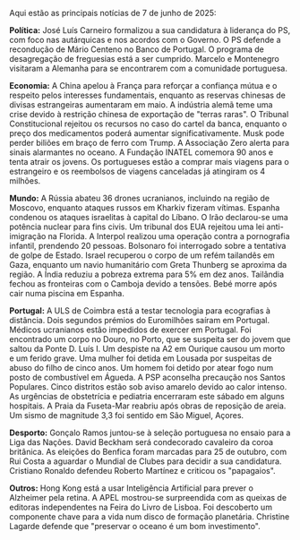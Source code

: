 Aqui estão as principais notícias de 7 de junho de 2025:

**Política:** José Luís Carneiro formalizou a sua candidatura à liderança do PS, com foco nas autárquicas e nos acordos com o Governo. O PS defende a recondução de Mário Centeno no Banco de Portugal. O programa de desagregação de freguesias está a ser cumprido. Marcelo e Montenegro visitaram a Alemanha para se encontrarem com a comunidade portuguesa.

**Economia:** A China apelou à França para reforçar a confiança mútua e o respeito pelos interesses fundamentais, enquanto as reservas chinesas de divisas estrangeiras aumentaram em maio. A indústria alemã teme uma crise devido à restrição chinesa de exportação de "terras raras". O Tribunal Constitucional rejeitou os recursos no caso do cartel da banca, enquanto o preço dos medicamentos poderá aumentar significativamente. Musk pode perder biliões em braço de ferro com Trump. A Associação Zero alerta para sinais alarmantes no oceano. A Fundação INATEL comemora 90 anos e tenta atrair os jovens. Os portugueses estão a comprar mais viagens para o estrangeiro e os reembolsos de viagens canceladas já atingiram os 4 milhões.

**Mundo:** A Rússia abateu 36 drones ucranianos, incluindo na região de Moscovo, enquanto ataques russos em Kharkiv fizeram vítimas. Espanha condenou os ataques israelitas à capital do Líbano. O Irão declarou-se uma potência nuclear para fins civis. Um tribunal dos EUA rejeitou uma lei anti-imigração na Florida. A Interpol realizou uma operação contra a pornografia infantil, prendendo 20 pessoas. Bolsonaro foi interrogado sobre a tentativa de golpe de Estado. Israel recuperou o corpo de um refém tailandês em Gaza, enquanto um navio humanitário com Greta Thunberg se aproxima da região. A Índia reduziu a pobreza extrema para 5% em dez anos. Tailândia fechou as fronteiras com o Camboja devido a tensões. Bebé morre após cair numa piscina em Espanha.

**Portugal:** A ULS de Coimbra está a testar tecnologia para ecografias à distância. Dois segundos prémios do Euromilhões saíram em Portugal. Médicos ucranianos estão impedidos de exercer em Portugal. Foi encontrado um corpo no Douro, no Porto, que se suspeita ser do jovem que saltou da Ponte D. Luís I. Um despiste na A2 em Ourique causou um morto e um ferido grave. Uma mulher foi detida em Lousada por suspeitas de abuso do filho de cinco anos. Um homem foi detido por atear fogo num posto de combustível em Águeda. A PSP aconselha precaução nos Santos Populares. Cinco distritos estão sob aviso amarelo devido ao calor intenso. As urgências de obstetrícia e pediatria encerraram este sábado em alguns hospitais. A Praia da Fuseta-Mar reabriu após obras de reposição de areia. Um sismo de magnitude 3,3 foi sentido em São Miguel, Açores.

**Desporto:** Gonçalo Ramos juntou-se à seleção portuguesa no ensaio para a Liga das Nações. David Beckham será condecorado cavaleiro da coroa britânica. As eleições do Benfica foram marcadas para 25 de outubro, com Rui Costa a aguardar o Mundial de Clubes para decidir a sua candidatura. Cristiano Ronaldo defendeu Roberto Martínez e criticou os "papagaios".

**Outros:** Hong Kong está a usar Inteligência Artificial para prever o Alzheimer pela retina. A APEL mostrou-se surpreendida com as queixas de editoras independentes na Feira do Livro de Lisboa. Foi descoberto um componente chave para a vida num disco de formação planetária. Christine Lagarde defende que "preservar o oceano é um bom investimento".